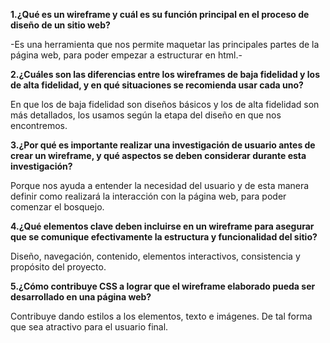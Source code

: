 **1.¿Qué es un wireframe y cuál es su función principal en el proceso de diseño de un sitio web?**  

-Es una herramienta que nos permite maquetar las principales partes de la página web, para poder empezar a estructurar en html.-  

**2.¿Cuáles son las diferencias entre los wireframes de baja fidelidad y los de alta fidelidad, y en qué situaciones se recomienda usar cada uno?**  

En que los de baja fidelidad son diseños básicos y los de alta fidelidad son más detallados, los usamos según la etapa del diseño en que nos encontremos.  

**3.¿Por qué es importante realizar una investigación de usuario antes de crear un wireframe, y qué aspectos se deben considerar durante esta investigación?**  

Porque nos ayuda a entender la necesidad del usuario y de esta manera definir como realizará la interacción con la página web, para poder comenzar el bosquejo.  

**4.¿Qué elementos clave deben incluirse en un wireframe para asegurar que se comunique efectivamente la estructura y funcionalidad del sitio?**  

Diseño, navegación, contenido, elementos interactivos, consistencia y propósito del proyecto.  

**5.¿Cómo contribuye CSS a lograr que el wireframe elaborado pueda ser desarrollado en una página web?**  

Contribuye dando estilos a los elementos, texto e imágenes. De tal forma que sea atractivo para el usuario final.